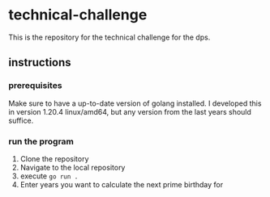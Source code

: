 # technical-challenge
This is the repository for the technical challenge for the dps.

## instructions
### prerequisites
Make sure to have a up-to-date version of golang installed. I developed this in version 1.20.4 linux/amd64, but any version from the last years should suffice.

### run the program
1. Clone the repository
2. Navigate to the local repository
3. execute ```go run .```
4. Enter years you want to calculate the next prime birthday for
